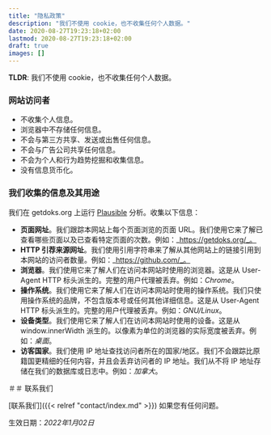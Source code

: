 ```yaml
---
title: "隐私政策"
description: "我们不使用 cookie，也不收集任何个人数据。"
date: 2020-08-27T19:23:18+02:00
lastmod: 2020-08-27T19:23:18+02:00
draft: true
images: []
---
```


__TLDR__: 我们不使用 cookie，也不收集任何个人数据。

### 网站访问者

- 不收集个人信息。
- 浏览器中不存储任何信息。
- 不会与第三方共享、发送或出售任何信息。
- 不会与广告公司共享任何信息。
- 不会为个人和行为趋势挖掘和收集信息。
- 没有信息货币化。

### 我们收集的信息及其用途

我们在 getdoks.org 上运行 [Plausible](https://plausible.io/) 分析。收集以下信息：

- __页面网址__。我们跟踪本网站上每个页面浏览的页面 URL。我们使用它来了解已查看哪些页面以及已查看特定页面的次数。例如：_https://getdoks.org/_。
- __HTTP 引荐来源网址__。我们使用引用字符串来了解从其他网站上的链接引用到本网站的访问者数量。例如：_https://github.com/_。
- __浏览器__。我们使用它来了解人们在访问本网站时使用的浏览器。这是从 User-Agent HTTP 标头派生的。完整的用户代理被丢弃。例如：_Chrome_。
- __操作系统__。我们使用它来了解人们在访问本网站时使用的操作系统。我们只使用操作系统的品牌，不包含版本号或任何其他详细信息。这是从 User-Agent HTTP 标头派生的。完整的用户代理被丢弃。例如：_GNU/Linux_。
- __设备类型__。我们使用它来了解人们在访问本网站时使用的设备。这是从 window.innerWidth 派生的。以像素为单位的浏览器的实际宽度被丢弃。例如：_桌面_。
- __访客国家__。我们使用 IP 地址查找访问者所在的国家/地区。我们不会跟踪比原籍国更精细的任何内容，并且会丢弃访问者的 IP 地址。我们从不将 IP 地址存储在我们的数据库或日志中。例如：_加拿大_。

＃＃ 联系我们

[联系我们]({{< relref "contact/index.md" >}}) 如果您有任何问题。

生效日期：_2022年1月02日_
